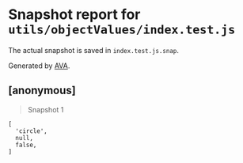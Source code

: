 # Snapshot report for `utils/objectValues/index.test.js`

The actual snapshot is saved in `index.test.js.snap`.

Generated by [AVA](https://ava.li).

## [anonymous]

> Snapshot 1

    [
      'circle',
      null,
      false,
    ]
